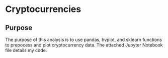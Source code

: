 # Cryptocurrencies

## Purpose
The purpose of this analysis is to use pandas, hvplot, and sklearn functions to prepocess and plot cryptocurrency data. The attached Jupyter Notebook file details my code.